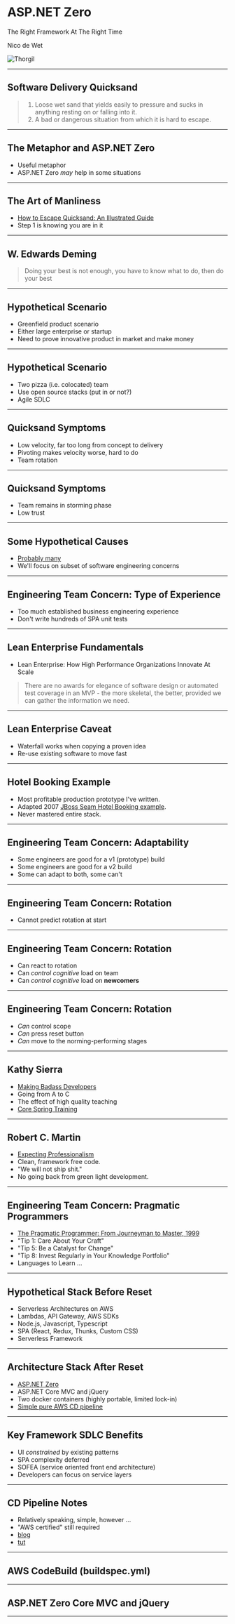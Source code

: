 # ASP.NET Zero

The Right Framework At The Right Time

Nico de Wet

![Thorgil](http://www.thorgil.com/thorgil.png)

---

## Software Delivery Quicksand

> 1. Loose wet sand that yields easily to pressure and sucks in anything resting on or falling into it.
> 2. A bad or dangerous situation from which it is hard to escape.

---

## The Metaphor and ASP.NET Zero

- Useful metaphor
- ASP.NET Zero *may* help in some situations

---

## The Art of Manliness

- [How to Escape Quicksand: An Illustrated Guide](https://www.artofmanliness.com/articles/how-to-escape-quicksand-an-illustrated-guide/)
- Step 1 is knowing you are in it

---

## W. Edwards Deming

> Doing your best is not enough, you have to know what to do, then
> do your best

---

## Hypothetical Scenario

- Greenfield product scenario
- Either large enterprise or startup
- Need to prove innovative product in market and make money

---

## Hypothetical Scenario

- Two pizza (i.e. colocated) team
- Use open source stacks (put in or not?)
- Agile SDLC

--- 

## Quicksand Symptoms

- Low velocity, far too long from concept to delivery
- Pivoting makes velocity worse, hard to do
- Team rotation

--- 

## Quicksand Symptoms

- Team remains in storming phase
- Low trust

--- 

## Some Hypothetical Causes

- [Probably many](https://svpg.com/top-10-reasons-for-slow-velocity/)
- We'll focus on subset of software engineering concerns

---

## Engineering Team Concern: Type of Experience

- Too much established business engineering experience
- Don't write hundreds of SPA unit tests

---

## Lean Enterprise Fundamentals

- Lean Enterprise: How High Performance Organizations Innovate At Scale

> There are no awards for elegance of software design or automated test coverage
> in an MVP - the more skeletal, the better, provided we can gather the
> information we need.

---

## Lean Enterprise Caveat

- Waterfall works when copying a proven idea
- Re-use existing software to move fast

---

## Hotel Booking Example

- Most profitable production prototype I've written.
- Adapted 2007 [JBoss Seam Hotel Booking example](https://access.redhat.com/documentation/en-US/JBoss_Enterprise_Web_Platform/5/html/Seam_Reference_Guide/booking.html).
- Never mastered entire stack.

---

## Engineering Team Concern: Adaptability

- Some engineers are good for a v1 (prototype) build
- Some engineers are good for a v2 build
- Some can adapt to both, some can't

---

## Engineering Team Concern: Rotation

- Cannot predict rotation at start

---

## Engineering Team Concern: Rotation

- Can react to rotation
- Can *control cognitive* load on team
- Can *control cognitive* load on **newcomers**

---

## Engineering Team Concern: Rotation

- *Can* control scope
- *Can* press reset button
- *Can* move to the norming-performing stages

---

## Kathy Sierra

- [Making Badass Developers](https://youtu.be/FKTxC9pl-WM)
- Going from A to C
- The effect of high quality teaching
- [Core Spring Training](https://pivotal.io/training/courses/core-spring-training)

---

## Robert C. Martin

- [Expecting Professionalism](https://youtu.be/NsNC47mdi4E) 
- Clean, framework free code.
- "We will not ship shit."
- No going back from green light development.

---

## Engineering Team Concern: Pragmatic Programmers

- [The Pragmatic Programmer: From Journeyman to Master, 1999](https://www.amazon.com/Pragmatic-Programmer-Journeyman-Master/dp/020161622X)
- "Tip 1: Care About Your Craft"
- "Tip 5: Be a Catalyst for Change"
- "Tip 8: Invest Regularly in Your Knowledge Portfolio"
- Languages to Learn ...

---

## Hypothetical Stack Before Reset

- Serverless Architectures on AWS
- Lambdas, API Gateway, AWS SDKs
- Node.js, Javascript, Typescript
- SPA (React, Redux, Thunks, Custom CSS)
- Serverless Framework

---

## Architecture Stack After Reset

- [ASP.NET Zero](https://aspnetzero.com/)
- ASP.NET Core MVC and jQuery
- Two docker containers (highly portable, limited lock-in)
- [Simple pure AWS CD pipeline](https://github.com/awslabs/ecs-refarch-continuous-deployment)

---

## Key Framework SDLC Benefits

- UI *constrained* by existing patterns
- SPA complexity deferred
- SOFEA (service oriented front end architecture)
- Developers can focus on service layers

---

## CD Pipeline Notes

- Relatively speaking, simple, however ...
- "AWS certified" still required
- [blog](https://aws.amazon.com/blogs/compute/set-up-a-continuous-delivery-pipeline-for-containers-using-aws-codepipeline-and-amazon-ecs/)
- [tut](https://docs.aws.amazon.com/AmazonECS/latest/developerguide/ecs-cd-pipeline.html)

--- 

## AWS CodeBuild (buildspec.yml)

---

## ASP.NET Zero Core MVC and jQuery

---